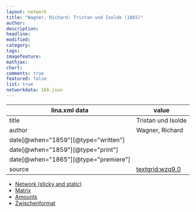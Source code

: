 ```yaml
---
layout: network
title: "Wagner, Richard: Tristan und Isolde (1865)"
author:
description:
headline:
modified:
category:
tags:
imagefeature: 
mathjax: 
chart: 
comments: true
featured: false
list: true
networkdata: 166.json
---
```

lina.xml data  | value
------------- | -------------
title|Tristan und Isolde
author|Wagner, Richard
date[@when="1859"][@type="written"]|
date[@when="1859"][@type="print"]|
date[@when="1865"][@type="premiere"]|
source|[textgrid:wzq9.0](https://textgridlab.org/1.0/tgcrud-public/rest/textgrid:wzq9.0/data)



* [Network (sticky and static)](/network166)
* [Matrix](/matrix166)
* [Amounts](/amount166)
* [Zwischenformat](/lina166 )

